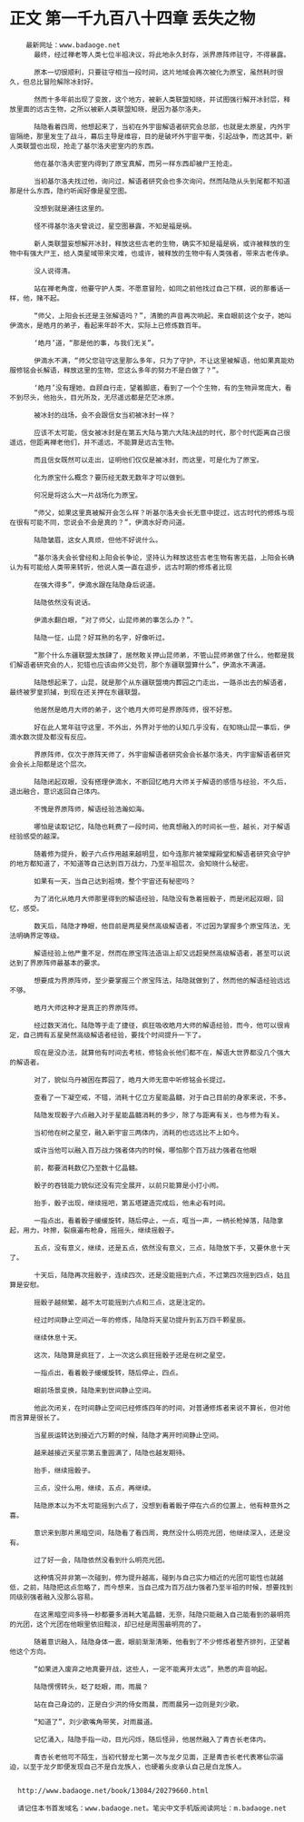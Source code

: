 # 正文 第一千九百八十四章 丢失之物
        最新网址：www.badaoge.net
          最终，经过禅老等人类七位半祖决议，将此地永久封存，派界原阵师驻守，不得暴露。
      
          原本一切很顺利，只要驻守相当一段时间，这片地域会再次被化为原宝，虽然耗时很久，但总比冒险解除冰封好。
      
          然而十多年前出现了变故，这个地方，被新人类联盟知晓，并试图强行解开冰封层，释放里面的远古生物，之所以被新人类联盟知晓，是因为基尔洛夫。
      
          陆隐看着四周，他想起来了，当初在外宇宙解语者研究会总部，也就是太原星，内外宇宙隔绝，那里发生了战斗，幕后主导是维容，目的是破坏外宇宙平衡，引起战争，而这其中，新人类联盟也出现，抢走了基尔洛夫密室内的东西。
      
          他在基尔洛夫密室内得到了原宝真解，而另一样东西却被尸王抢走。
      
          当初基尔洛夫找过他，询问过，解语者研究会也多次询问，然而陆隐从头到尾都不知道那是什么东西，隐约听闻好像是星空图。
      
          没想到就是通往这里的。
      
          怪不得基尔洛夫曾说过，星空图暴露，不知是福是祸。
      
          新人类联盟妄想解开冰封，释放这些古老的生物，确实不知是福是祸，或许被释放的生物中有强大尸王，给人类星域带来灾难，也或许，被释放的生物中有人类强者，带来古老传承。
      
          没人说得清。
      
          站在禅老角度，他要守护人类，不愿意冒险，如同之前他找过自己下棋，说的那番话一样，他，赌不起。
      
          “师父，上阳会长还是主张解语吗？”，清脆的声音再次响起，来自眼前这个女子，她叫伊滴水，是皓月的弟子，看起来年龄不大，实际上已修炼数百年。
      
          ‘皓月’道，“那是他的事，与我们无关”。
      
          伊滴水不满，“师父您驻守这里那么多年，只为了守护，不让这里被解语，他如果真能劝服修铭会长解语，释放这里的生物，您这么多年的努力不是白做了？”。
      
          ‘皓月’没有理她，自顾自行走，望着脚底，看到了一个个生物，有的生物异常庞大，看不到尽头，他抬头，目光所及，无尽遥远都是茫茫冰原。
      
          被冰封的战场，会不会跟信女当初被冰封一样？
      
          应该不太可能，信女被冰封是在第五大陆与第六大陆决战的时代，那个时代距离自己很遥远，但距离禅老他们，并不遥远，不能算是远古生物。
      
          而且信女既然可以走出，证明他们仅仅是被冰封，而这里，可是化为了原宝。
      
          化为原宝什么概念？要历经无数无数年才可以做到。
      
          何况是将这么大一片战场化为原宝。
      
          “师父，如果这里真被解开会怎么样？听基尔洛夫会长无意中提过，远古时代的修炼与现在很有可能不同，您说会不会是真的？”，伊滴水好奇问道。
      
          陆隐皱眉，这女人真烦，但他不好说什么。
      
          “基尔洛夫会长曾经和上阳会长争论，坚持认为释放这些古老生物有害无益，上阳会长确认为有可能给人类带来转折，他说人类一直在退步，远古时期的修炼者比现
      
          在强大得多”，伊滴水跟在陆隐身后说道。
      
          陆隐依然没有说话。
      
          伊滴水翻白眼，“对了师父，山昆师弟的事怎么办？”。
      
          陆隐一怔，山昆？好耳熟的名字，好像听过。
      
          “那个什么东疆联盟太放肆了，居然敢关押山昆师弟，不管山昆师弟做了什么，他都是我们解语者研究会的人，犯错也应该由师父处罚，那个东疆联盟算什么”，伊滴水不满道。
      
          陆隐想起来了，山昆，就是那个从东疆联盟境内葬园之门走出，一路杀出去的解语者，最终被罗皇抓捕，到现在还关押在东疆联盟。
      
          他居然是皓月大师的弟子，这个皓月大师可是界原阵师，很不好惹。
      
          好在此人常年驻守这里，不外出，外界对于他的认知几乎没有，在知晓山昆一事后，伊滴水数次提及都没有反应。
      
          界原阵师，仅次于原阵天师了，外宇宙解语者研究会会长基尔洛夫，内宇宙解语者研究会会长上阳都是这个层次。
      
          陆隐闭起双眼，没有搭理伊滴水，不断回忆皓月大师关于解语的感悟与经验，不久后，退出融合，意识返回自己体内。
      
          不愧是界原阵师，解语经验浩瀚如海。
      
          哪怕是读取记忆，陆隐也耗费了一段时间，他真想融入的时间长一些，越长，对于解语经验感受的越深。
      
          随着修为提升，骰子六点作用越来越明显，如今连那片被荣耀殿堂和解语者研究会守护的地方都知道了，不知道等自己达到百万战力，乃至半祖层次，会知晓什么秘密。
      
          如果有一天，当自己达到祖境，整个宇宙还有秘密吗？
      
          为了消化从皓月大师那里得到的解语经验，陆隐没有急着摇骰子，而是闭起双眼，回忆，感受。
      
          数天后，陆隐才睁眼，他目前是两星昊然高级解语者，不过因为掌握多个原宝阵法，无法明确界定等级。
      
          解语经验上他严重不足，然而在原宝阵法造诣上却又远超昊然高级解语者，甚至可以说达到了界原阵师最基本的要求。
      
          想要成为界原阵师，至少要掌握三个原宝阵法，陆隐就做到了，然而他的解语经验远远不够。
      
          皓月大师这种才是真正的界原阵师。
      
          经过数天消化，陆隐等于走了捷径，疯狂吸收皓月大师的解语经验，而今，他可以很肯定，自己拥有五星昊然高级解语者经验，要找个时间提升一下了。
      
          现在是没办法，就算他有时间去考核，修铭会长他们都不在，解语大世界都没几个强大的解语者。
      
          对了，貌似乌丹被困在葬园了，皓月大师无意中听修铭会长提过。
      
          查看了一下凝空戒，不错，消耗十亿立方星能晶髓，对于自己目前的身家来说，不多。
      
          陆隐发现骰子六点融入对于星能晶髓消耗的多少，除了与距离有关，也与修为有关。
      
          当初他在树之星空，融入新宇宙三两体内，消耗的也远远比不上如今。
      
          或许当他可以融入百万战力强者体内的时候，哪怕那个百万战力强者在他眼
      
          前，都要消耗数亿乃至数十亿晶髓。
      
          骰子的吞钱能力貌似还没有完全展开，以前只能算是小打小闹。
      
          抬手，骰子出现，继续摇吧，第五塔建造完成后，他未必有时间。
      
          一指点出，看着骰子缓缓旋转，随后停止，一点，哐当一声，一柄长枪掉落，陆隐拿起，用力，咔擦，裂痕遍布枪身，摇摇头，继续摇骰子。
      
          五点，没有意义，继续，还是五点，依然没有意义，三点，陆隐放下手，又要休息十天了。
      
          十天后，陆隐再次摇骰子，连续四次，还是没能摇到六点，不过第四次摇到四点，姑且算是安慰。
      
          摇骰子越频繁，越不太可能摇到六点和三点，这是注定的。
      
          经过时间静止空间近一年的修炼，陆隐将天星功提升到五万四千颗星辰。
      
          继续休息十天。
      
          这次，陆隐算是疯狂了，上一次这么疯狂摇骰子还是在树之星空。
      
          一指点出，看着骰子缓缓旋转，随后停止，四点。
      
          眼前场景变换，陆隐来到世间静止空间。
      
          他此次闭关，在时间静止空间已经修炼四年的时间，对普通修炼者来说不算长，但对他而言算是很长了。
      
          当星辰运转达到接近六万颗的时候，陆隐才离开时间静止空间。
      
          越来越接近天星宗第五重圆满了，陆隐也越发期待。
      
          抬手，继续摇骰子。
      
          三点，没什么用，继续，五点，再继续。
      
          陆隐原本以为不太可能摇到六点了，没想到看着骰子停在六点的位置上，他有种意外之喜。
      
          意识来到那片黑暗空间，陆隐看了看四周，竟然没什么明亮光团，他继续深入，还是没有。
      
          过了好一会，陆隐依然没看到什么明亮光团。
      
          这种情况并非第一次碰到，修为提升越高，碰到与自己实力相近的光团可能性也就越低，之前，陆隐把这点忽略了，而今想来，当自己成为百万战力强者乃至半祖的时候，想要找到同级别强者融入没那么容易。
      
          在这黑暗空间多待一秒都要多消耗大笔晶髓，无奈，陆隐只能融入自己能看到的最明亮的光团，这个光团在他眼里依旧黯淡，却已经是周围最明亮的了。
      
          随着意识融入，陆隐身体一震，眼前渐渐清晰，他看到了不少修炼者整齐排列，正望着他这个方向。
      
          “如果进入废弃之地真要开战，这些人，一定不能离开太远”，熟悉的声音响起。
      
          陆隐愣愣转头，眨了眨眼，雨，雨晨？
      
          站在自己身边的，正是白少洪的侍女雨晨，而雨晨另一边则是刘少歌。
      
          “知道了”，刘少歌嘴角带笑，对雨晨道。
      
          记忆涌入，陆隐手指一动，目光闪烁，随后怪异，他居然融入了青杏长老体内。
      
          青杏长老他可不陌生，当初代替龙七第一次与龙夕见面，正是青杏长老代表寒仙宗逼迫，以至于龙夕即便发现自己不是白龙族人，也硬着头皮承认自己是白龙族人。
      
      
      http://www.badaoge.net/book/13084/20279660.html
      
      请记住本书首发域名：www.badaoge.net。笔尖中文手机版阅读网址：m.badaoge.net